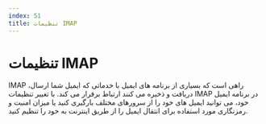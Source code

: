 ```yaml
---
index: 51
title: تنظیمات IMAP
---
```

# تنظیمات IMAP

IMAP راهی است که بسیاری از برنامه های ایمیل با خدماتی که ایمیل شما ارسال، دریافت و ذخیره می کنند ارتباط برقرار می کند. با تغییر تنظیمات IMAP در برنامه ایمیل خود، می توانید ایمیل های خود را از سرورهای مختلف بارگیری کنید یا میزان امنیت و رمزنگاری مورد استفاده برای انتقال ایمیل را از طریق اینترنت به خود را تنظیم کنید.